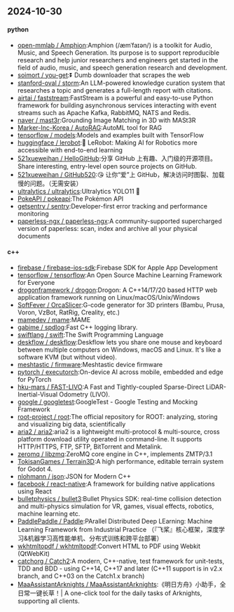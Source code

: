 ## 2024-10-30

#### python
* [open-mmlab / Amphion](https://github.com/open-mmlab/Amphion):Amphion (/æmˈfaɪən/) is a toolkit for Audio, Music, and Speech Generation. Its purpose is to support reproducible research and help junior researchers and engineers get started in the field of audio, music, and speech generation research and development.
* [soimort / you-get](https://github.com/soimort/you-get):⏬ Dumb downloader that scrapes the web
* [stanford-oval / storm](https://github.com/stanford-oval/storm):An LLM-powered knowledge curation system that researches a topic and generates a full-length report with citations.
* [airtai / faststream](https://github.com/airtai/faststream):FastStream is a powerful and easy-to-use Python framework for building asynchronous services interacting with event streams such as Apache Kafka, RabbitMQ, NATS and Redis.
* [naver / mast3r](https://github.com/naver/mast3r):Grounding Image Matching in 3D with MASt3R
* [Marker-Inc-Korea / AutoRAG](https://github.com/Marker-Inc-Korea/AutoRAG):AutoML tool for RAG
* [tensorflow / models](https://github.com/tensorflow/models):Models and examples built with TensorFlow
* [huggingface / lerobot](https://github.com/huggingface/lerobot):🤗 LeRobot: Making AI for Robotics more accessible with end-to-end learning
* [521xueweihan / HelloGitHub](https://github.com/521xueweihan/HelloGitHub):分享 GitHub 上有趣、入门级的开源项目。Share interesting, entry-level open source projects on GitHub.
* [521xueweihan / GitHub520](https://github.com/521xueweihan/GitHub520):😘 让你“爱”上 GitHub，解决访问时图裂、加载慢的问题。（无需安装）
* [ultralytics / ultralytics](https://github.com/ultralytics/ultralytics):Ultralytics YOLO11 🚀
* [PokeAPI / pokeapi](https://github.com/PokeAPI/pokeapi):The Pokémon API
* [getsentry / sentry](https://github.com/getsentry/sentry):Developer-first error tracking and performance monitoring
* [paperless-ngx / paperless-ngx](https://github.com/paperless-ngx/paperless-ngx):A community-supported supercharged version of paperless: scan, index and archive all your physical documents

#### c++
* [firebase / firebase-ios-sdk](https://github.com/firebase/firebase-ios-sdk):Firebase SDK for Apple App Development
* [tensorflow / tensorflow](https://github.com/tensorflow/tensorflow):An Open Source Machine Learning Framework for Everyone
* [drogonframework / drogon](https://github.com/drogonframework/drogon):Drogon: A C++14/17/20 based HTTP web application framework running on Linux/macOS/Unix/Windows
* [SoftFever / OrcaSlicer](https://github.com/SoftFever/OrcaSlicer):G-code generator for 3D printers (Bambu, Prusa, Voron, VzBot, RatRig, Creality, etc.)
* [mamedev / mame](https://github.com/mamedev/mame):MAME
* [gabime / spdlog](https://github.com/gabime/spdlog):Fast C++ logging library.
* [swiftlang / swift](https://github.com/swiftlang/swift):The Swift Programming Language
* [deskflow / deskflow](https://github.com/deskflow/deskflow):Deskflow lets you share one mouse and keyboard between multiple computers on Windows, macOS and Linux. It's like a software KVM (but without video).
* [meshtastic / firmware](https://github.com/meshtastic/firmware):Meshtastic device firmware
* [pytorch / executorch](https://github.com/pytorch/executorch):On-device AI across mobile, embedded and edge for PyTorch
* [hku-mars / FAST-LIVO](https://github.com/hku-mars/FAST-LIVO):A Fast and Tightly-coupled Sparse-Direct LiDAR-Inertial-Visual Odometry (LIVO).
* [google / googletest](https://github.com/google/googletest):GoogleTest - Google Testing and Mocking Framework
* [root-project / root](https://github.com/root-project/root):The official repository for ROOT: analyzing, storing and visualizing big data, scientifically
* [aria2 / aria2](https://github.com/aria2/aria2):aria2 is a lightweight multi-protocol & multi-source, cross platform download utility operated in command-line. It supports HTTP/HTTPS, FTP, SFTP, BitTorrent and Metalink.
* [zeromq / libzmq](https://github.com/zeromq/libzmq):ZeroMQ core engine in C++, implements ZMTP/3.1
* [TokisanGames / Terrain3D](https://github.com/TokisanGames/Terrain3D):A high performance, editable terrain system for Godot 4.
* [nlohmann / json](https://github.com/nlohmann/json):JSON for Modern C++
* [facebook / react-native](https://github.com/facebook/react-native):A framework for building native applications using React
* [bulletphysics / bullet3](https://github.com/bulletphysics/bullet3):Bullet Physics SDK: real-time collision detection and multi-physics simulation for VR, games, visual effects, robotics, machine learning etc.
* [PaddlePaddle / Paddle](https://github.com/PaddlePaddle/Paddle):PArallel Distributed Deep LEarning: Machine Learning Framework from Industrial Practice （『飞桨』核心框架，深度学习&机器学习高性能单机、分布式训练和跨平台部署）
* [wkhtmltopdf / wkhtmltopdf](https://github.com/wkhtmltopdf/wkhtmltopdf):Convert HTML to PDF using Webkit (QtWebKit)
* [catchorg / Catch2](https://github.com/catchorg/Catch2):A modern, C++-native, test framework for unit-tests, TDD and BDD - using C++14, C++17 and later (C++11 support is in v2.x branch, and C++03 on the Catch1.x branch)
* [MaaAssistantArknights / MaaAssistantArknights](https://github.com/MaaAssistantArknights/MaaAssistantArknights):《明日方舟》小助手，全日常一键长草！| A one-click tool for the daily tasks of Arknights, supporting all clients.
